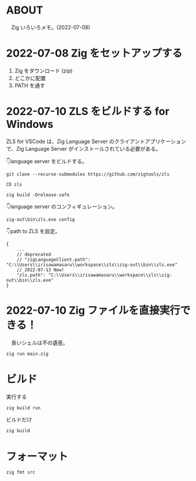 # ABOUT

　Zig いろいろメモ。(2022-07-08)

# 2022-07-08 Zig をセットアップする

1. Zig をダウンロード (zip)
2. どこかに配置
3. PATH を通す


# 2022-07-10 ZLS をビルドする for Windows

ZLS for VSCode は、Zig Language Server のクライアントアプリケーションで、Zig Language Server がインストールされている必要がある。

👇language server をビルドする。

```CMD
git clone --recurse-submodules https://github.com/zigtools/zls

CD zls

zig build -Drelease-safe
```

👇language server のコンフィギュレーション。

```CMD
zig-out\bin\zls.exe config
```

👇path to ZLS を設定。

```
{
    ...
    // deprecated
    // "zigLanguageClient.path": "C:\\Users\\irisawamasaru\\workspace\\zls\\zig-out\\bin\\zls.exe"
    // 2022-07-13 New!
    "zls.path": "C:\\Users\\irisawamasaru\\workspace\\zls\\zig-out\\bin\\zls.exe"
}
```

# 2022-07-10 Zig ファイルを直接実行できる！

　長いシェルは不の遺産。

```sh
zig run main.zig
```

# ビルド

実行する
```sh
zig build run
```

ビルドだけ
```sh
zig build
```

# フォーマット
```sh
zig fmt src
```
